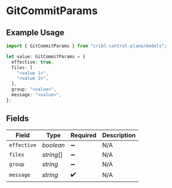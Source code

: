 # GitCommitParams

## Example Usage

```typescript
import { GitCommitParams } from "cribl-control-plane/models";

let value: GitCommitParams = {
  effective: true,
  files: [
    "<value 1>",
    "<value 2>",
  ],
  group: "<value>",
  message: "<value>",
};
```

## Fields

| Field              | Type               | Required           | Description        |
| ------------------ | ------------------ | ------------------ | ------------------ |
| `effective`        | *boolean*          | :heavy_minus_sign: | N/A                |
| `files`            | *string*[]         | :heavy_minus_sign: | N/A                |
| `group`            | *string*           | :heavy_minus_sign: | N/A                |
| `message`          | *string*           | :heavy_check_mark: | N/A                |